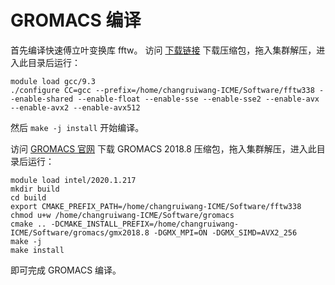 
# GROMACS 编译

首先编译快速傅立叶变换库 fftw。
访问 [下载链接](http://www.fftw.org/fftw-3.3.8.tar.gz) 下载压缩包，拖入集群解压，进入此目录后运行：

```
module load gcc/9.3
./configure CC=gcc --prefix=/home/changruiwang-ICME/Software/fftw338 --enable-shared --enable-float --enable-sse --enable-sse2 --enable-avx --enable-avx2 --enable-avx512
```

然后 `make -j install` 开始编译。

访问 [GROMACS 官网](http://ftp.gromacs.org/pub/gromacs/gromacs-2018.8.tar.gz) 下载 GROMACS 2018.8 压缩包，拖入集群解压，进入此目录后运行：

```
module load intel/2020.1.217
mkdir build
cd build
export CMAKE_PREFIX_PATH=/home/changruiwang-ICME/Software/fftw338
chmod u+w /home/changruiwang-ICME/Software/gromacs
cmake .. -DCMAKE_INSTALL_PREFIX=/home/changruiwang-ICME/Software/gromacs/gmx2018.8 -DGMX_MPI=ON -DGMX_SIMD=AVX2_256
make -j
make install
```

即可完成 GROMACS 编译。

